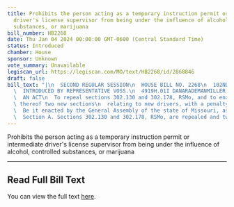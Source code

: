 ```yaml
---
title: Prohibits the person acting as a temporary instruction permit or intermediate
  driver's license supervisor from being under the influence of alcohol, controlled
  substances, or marijuana
bill_number: HB2268
date: Thu Jan 04 2024 00:00:00 GMT-0600 (Central Standard Time)
status: Introduced
chamber: House
sponsor: Unknown
vote_summary: Unavailable
legiscan_url: https://legiscan.com/MO/text/HB2268/id/2868846
draft: false
bill_text: "|\n  SECOND REGULAR SESSION\n  HOUSE BILL NO. 2268\n  102ND GENERAL ASSEMBLY\n\
  \  INTRODUCED BY REPRESENTATIVE VOSS.\n  4919H.01I DANARADEMANMILLER,ChiefClerk\n\
  \  AN ACT\n  To repeal sections 302.130 and 302.178, RSMo, and to enact in lieu\
  \ thereof two new sections\n  relating to new drivers, with a penalty provision.\n\
  \  Be it enacted by the General Assembly of the state of Missouri, as follows:\n\
  \  Section A. Sections 302.130 and 302.178, RSMo, are repealed and two new sections"
---
```

Prohibits the person acting as a temporary instruction permit or intermediate driver's license supervisor from being under the influence of alcohol, controlled substances, or marijuana

---

## Read Full Bill Text

You can view the full text [here](https://legiscan.com/MO/text/HB2268/id/2868846).
